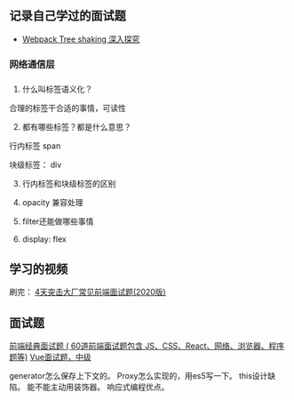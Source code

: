 ## 记录自己学过的面试题



* [Webpack Tree shaking 深入探究](https://juejin.im/post/6844903687412776974)


### 网络通信层



### 



1. 什么叫标签语义化？

合理的标签干合适的事情，可读性

2. 都有哪些标签？都是什么意思？

行内标签 span

块级标签： div

3. 行内标签和块级标签的区别

4. opacity 兼容处理

5. filter还能做哪些事情

6. display: flex








## 学习的视频

刷完： [4天突击大厂常见前端面试题(2020版)](https://www.bilibili.com/video/BV1ek4y1r7GT?p=1)

## 面试题

[前端经典面试题 ( 60道前端面试题包含 JS、CSS、React、网络、浏览器、程序题等)](https://mp.weixin.qq.com/s/RBK318_QiurLqCyaVSFNYg)
[Vue面试题，中级](https://juejin.cn/post/6844903934314676231#heading-18)


generator怎么保存上下文的。
Proxy怎么实现的，用es5写一下。
this设计缺陷。
能不能主动用装饰器。
响应式编程优点。